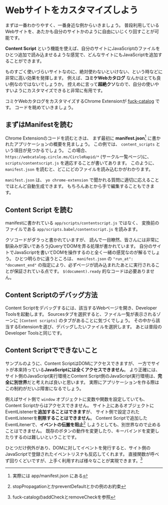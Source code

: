 # Webサイトをカスタマイズしよう

まずは一番わかりやすく、一番身近な例からいきましょう。
普段利用しているWebサイトを、あたかも自分のサイトかのように自由にいじくり回すことが可能です。

**Content Script** という機能を使えば、自分のサイトにJavaScriptのファイルをひとつ追加で読み込ませるような感覚で、どんなサイトにもJavaScriptを追加することができます。

ものすごく使いづらいサイトなのに、絶対使わないといけない、という時などに非常に高い効果を発揮します。
例えば、**コミケWebカタログ** なんかはとても良い例なのではないでしょうか。
控えめに言って**超絶クソ**なので、自分の使いやすいようにカスタマイズできると非常に有用です。

コミケWebカタログをカスタマイズするChrome Extensionが [fuck-catalog](https://github.com/masarakki/fuck-catalog) です。
コードを眺めていきましょう。

## まずはManifestを読む

Chrome Extensionのコードを読むときは、 まず最初に **manifest.json**[^1] に書かれたアプリケーションの概要を見ましょう。
この例では、 `content_scripts` という項目が見つかるでしょう。
この場合、 `https://webcatalog.circle.ms/CircleRapid/*` (サークル一覧ページ)に、`scripts/contentscript.js` を適応することが書いてあります。
このように、`manifest.json` を読むと、どこにどのファイルを読み込むかがわかります。

`manifest.json` は、 `yo chrome-extension` で聞かれる質問に適切に応えることでほとんど自動生成できます。
もちろんあとから手で編集することもできます。

[^1]: 実際には app/manifest.json にある

## Content Script を読む

manifestに書かれている `app/scripts/contentscript.js` ではなく、
変換前のファイルである `app/scripts.babel/contentscript.js` を読みます。

クソコードがダラっと書かれていますが、
読んで一目瞭然、皆さんには非常に馴染みが深いであろうjQueryでDOMを弄る処理が書かれています。
自分のサイトでJavaScriptを書いてDOMを操作するのと全く一緒の感覚なのが解るでしょう。
ひとつ明らかに違うところは、 `manifest.json` の `"run_at": "document_end"` の指定により、必ずページが読み込まれたあとに実行されることが保証されている点です。
`$(document).ready` 的なコードは必要ありません。

## Content Scriptのデバッグ方法

Content Scriptをデバッグするには、該当するWebページを開き、Developer Toolsを起動します。
Sourcesタブを選択すると、ファイル一覧が表示されるゾーンに `[Content scripts]` のタブがあることに気づくでしょう。
その中から該当するExtensionを選び、デバッグしたいファイルを選択します。
あとは普段のDeveloper Toolsと同じです。

## Content Scriptでできないこと

サンプルのように、Content ScriptはDOMにアクセスできますが、
一方でサイトが本来持っている**JavaScriptには全くアクセスできません**。
より正確には、サイト側のJavaScript実行環境とContent Script側のJavaScript実行環境は、**完全に別世界**だと考えれば良いと思います。
実際にアプリケーションを作る際はこの制約がだいぶ障害になるでしょう。

例えばサイト側で `window` オブジェクトに変数や関数を設定していても、Content Scriptからはアクセスできません。
サイト上にあるオブジェクトにEventListenerを**追加することはできます**が、
サイト側で設定されたEventListenerを**削除することはできません**。
Content Scriptで追加したEventLitenerで、**イベントの伝搬を阻止**[^2] しようとしても、別世界なので止めることはできません。
既存のボタンの動作を変更したり、キーバインドを変更したりするのは難しいということです。

ひとつだけ例外があり、DOMに対してイベントを発行すると、サイト側のJavaScriptで登録されたイベントリスナも反応してくれます。
直接関数が呼べず回りくどいですが、上手く利用すれば様々なことが実現できます。[^3]

[^2]: stopPropagationとかpreventDefaultとかの例のお約束
[^3]: fuck-catalogのaddCheckとremoveCheckを参照
